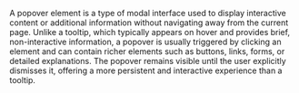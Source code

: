 A popover element is a type of modal interface used to display interactive content or additional information without navigating away from the current page.
Unlike a tooltip, which typically appears on hover and provides brief, non-interactive information, a popover is usually triggered by clicking an element and can contain
richer elements such as buttons, links, forms, or detailed explanations. The popover remains visible until the user explicitly dismisses it, offering a more
persistent and interactive experience than a tooltip.
